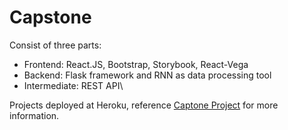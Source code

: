 # Capstone
Consist of three parts:
* Frontend: React.JS, Bootstrap, Storybook, React-Vega
* Backend: Flask framework and RNN as data processing tool
* Intermediate: REST API\

Projects deployed at Heroku, reference [Captone Project](http://capstone-lm.herokuapp.com/) for more information.
